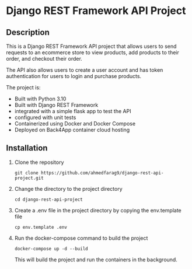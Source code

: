 # Django REST Framework API Project

## Description
This is a Django REST Framework API project that allows users to send requests to an ecommerce store to view products, add products to their order, and checkout their order.

The API also allows users to create a user account and has token authentication for users to login and purchase products.

The project is:
- Built with Python 3.10
- Built with Django REST Framework
- integrated with a simple flask app to test the API
- configured with unit tests
- Containerized using Docker and Docker Compose
- Deployed on Back4App container cloud hosting


## Installation
1. Clone the repository

    ```
    git clone https://github.com/ahmedfarag9/django-rest-api-project.git
    ```

2. Change the directory to the project directory

    ```
    cd django-rest-api-project
    ```

3. Create a .env file in the project directory by copying the env.template file

    ```
    cp env.template .env
    ```

4. Run the docker-compose command to build the project

    ```
    docker-compose up -d --build
    ```
    This will build the project and run the containers in the background.

